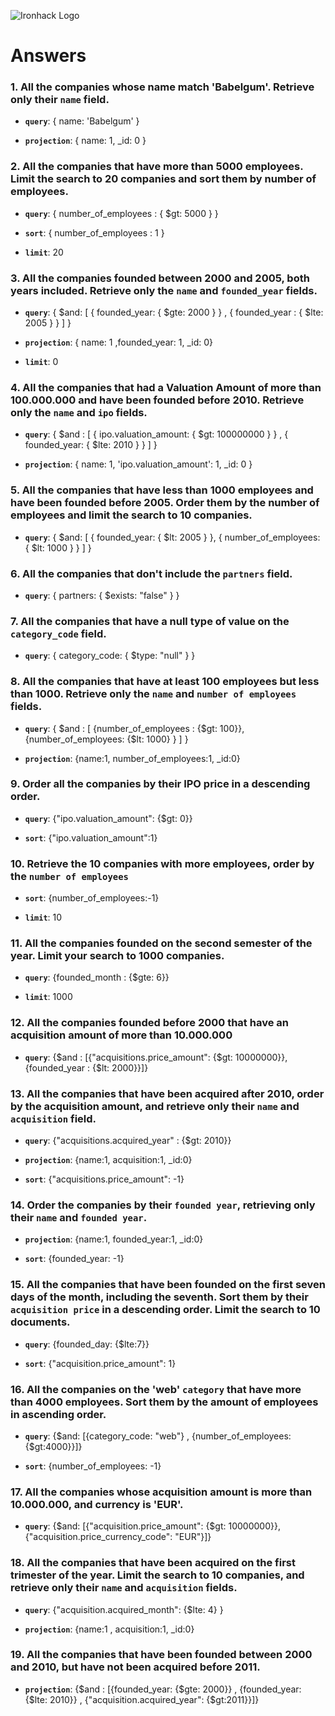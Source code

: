 ![Ironhack Logo](https://i.imgur.com/1QgrNNw.png)

# Answers

### 1. All the companies whose name match 'Babelgum'. Retrieve only their `name` field.

-  **`query`**: { name: 'Babelgum' }

-  **`projection`**: { name: 1, _id: 0 }

### 2. All the companies that have more than 5000 employees. Limit the search to 20 companies and sort them by **number of employees**.

-  **`query`**: { number_of_employees : { $gt: 5000 } }

-  **`sort`**: { number_of_employees : 1 }

-  **`limit`**: 20

### 3. All the companies founded between 2000 and 2005, both years included. Retrieve only the `name` and `founded_year` fields.

-  **`query`**: { $and: [ { founded_year: { $gte: 2000 } } , { founded_year : { $lte: 2005 } } ] }

-  **`projection`**: { name: 1 ,founded_year: 1, _id: 0}

-  **`limit`**: 0 

### 4. All the companies that had a Valuation Amount of more than 100.000.000 and have been founded before 2010. Retrieve only the `name` and `ipo` fields.

-  **`query`**: { $and : [ { ipo.valuation_amount: { $gt: 100000000 } } , { founded_year: { $lte: 2010 } } ] }

-  **`projection`**: { name: 1, 'ipo.valuation_amount': 1, _id: 0 }

### 5. All the companies that have less than 1000 employees and have been founded before 2005. Order them by the number of employees and limit the search to 10 companies.

-  **`query`**: { $and: [ { founded_year: { $lt: 2005 } }, { number_of_employees: { $lt: 1000 } } ] }

### 6. All the companies that don't include the `partners` field.

-  **`query`**: { partners: { $exists: "false" } }

### 7. All the companies that have a null type of value on the `category_code` field.

-  **`query`**: { category_code: { $type: "null" } }

### 8. All the companies that have at least 100 employees but less than 1000. Retrieve only the `name` and `number of employees` fields.

-  **`query`**: { $and : [ {number_of_employees : {$gt: 100}}, {number_of_employees: {$lt: 1000} } ] }

-  **`projection`**: {name:1, number_of_employees:1, _id:0}

### 9. Order all the companies by their IPO price in a descending order.

-  **`query`**: {"ipo.valuation_amount": {$gt: 0}}

-  **`sort`**: {"ipo.valuation_amount":1}

### 10. Retrieve the 10 companies with more employees, order by the `number of employees`

-  **`sort`**: {number_of_employees:-1}

-  **`limit`**: 10

### 11. All the companies founded on the second semester of the year. Limit your search to 1000 companies.

-  **`query`**: {founded_month : {$gte: 6}}

-  **`limit`**: 1000

### 12. All the companies founded before 2000 that have an acquisition amount of more than 10.000.000

-  **`query`**: {$and : [{"acquisitions.price_amount": {$gt: 10000000}}, {founded_year : {$lt: 2000}}]}

### 13. All the companies that have been acquired after 2010, order by the acquisition amount, and retrieve only their `name` and `acquisition` field.

-  **`query`**: {"acquisitions.acquired_year" : {$gt: 2010}}

-  **`projection`**: {name:1, acquisition:1, _id:0}

-  **`sort`**: {"acquisitions.price_amount": -1}

### 14. Order the companies by their `founded year`, retrieving only their `name` and `founded year`.
 
-  **`projection`**: {name:1, founded_year:1, _id:0}

-  **`sort`**: {founded_year: -1}

### 15. All the companies that have been founded on the first seven days of the month, including the seventh. Sort them by their `acquisition price` in a descending order. Limit the search to 10 documents.

-  **`query`**: {founded_day: {$lte:7}}

-  **`sort`**: {"acquisition.price_amount": 1}

### 16. All the companies on the 'web' `category` that have more than 4000 employees. Sort them by the amount of employees in ascending order.

-  **`query`**: {$and: [{category_code: "web"} , {number_of_employees: {$gt:4000}}]}

-  **`sort`**: {number_of_employees: -1}

### 17. All the companies whose acquisition amount is more than 10.000.000, and currency is 'EUR'.

-  **`query`**: {$and: [{"acquisition.price_amount": {$gt: 10000000}}, {"acquisition.price_currency_code": "EUR"}]}

### 18. All the companies that have been acquired on the first trimester of the year. Limit the search to 10 companies, and retrieve only their `name` and `acquisition` fields.

-  **`query`**: {"acquisition.acquired_month": {$lte: 4} }

-  **`projection`**: {name:1 , acquisition:1, _id:0}

### 19. All the companies that have been founded between 2000 and 2010, but have not been acquired before 2011.

-  **`projection`**: {$and : [{founded_year: {$gte: 2000}} , {founded_year: {$lte: 2010}} , {"acquisition.acquired_year": {$gt:2011}}]}